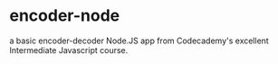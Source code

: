 # encoder-node
a basic encoder-decoder Node.JS app from Codecademy's excellent Intermediate Javascript course.
